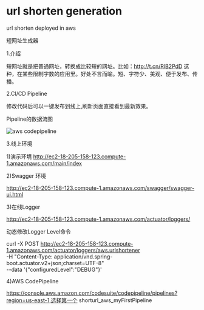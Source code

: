# url shorten generation
url shorten deployed in aws

短网址生成器

1.介绍

短网址就是把普通网址，转换成比较短的网址。比如：http://t.cn/RlB2PdD 这种，在某些限制字数的应用里。好处不言而喻。短、字符少、美观、便于发布、传播。

2.CI/CD Pipeline

修改代码后可以一键发布到线上,刷新页面直接看到最新效果。

Pipeline的数据流图

 ![aws codepipeline](https://github.com/sunwayjiao/urlshorten/blob/master/Pipeline.png)

3.线上环境

1)演示环境
http://ec2-18-205-158-123.compute-1.amazonaws.com/main/index

2)Swagger 环境

http://ec2-18-205-158-123.compute-1.amazonaws.com/swagger/swagger-ui.html

3)在线Logger

http://ec2-18-205-158-123.compute-1.amazonaws.com/actuator/loggers/

动态修改Logger Level命令

curl -X POST http://ec2-18-205-158-123.compute-1.amazonaws.com/actuator/loggers/aws.urlshortener \
-H "Content-Type: application/vnd.spring-boot.actuator.v2+json;charset=UTF-8" \
--data '{"configuredLevel":"DEBUG"}'

4)AWS CodePipeline

https://console.aws.amazon.com/codesuite/codepipeline/pipelines?region=us-east-1,选择第一个 shorturl_aws_myFirstPipeline


